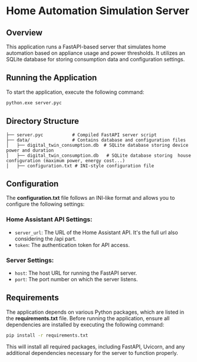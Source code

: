 # Home Automation Simulation Server

## Overview

This application runs a FastAPI-based server that simulates home automation based on appliance usage and power thresholds. It utilizes an SQLite database for storing consumption data and configuration settings.

## Running the Application

To start the application, execute the following command:

```sh
python.exe server.pyc
```

## Directory Structure

```
├── server.pyc           # Compiled FastAPI server script
├── data/                # Contains database and configuration files
│   ├── digital_twin_consumption.db  # SQLite database storing device power and duration 
│   ├── digital_twin_consumption.db   # SQLite database storing  house configuration (maximum power, energy cost...)
│   ├── configuration.txt # INI-style configuration file
```

## Configuration

The **configuration.txt** file follows an INI-like format and allows you to configure the following settings:

### **Home Assistant API Settings:**

- `server_url`: The URL of the Home Assistant API. It's the full url also considering the /api part.
- `token`: The authentication token for API access.

### **Server Settings:**

- `host`: The host URL for running the FastAPI server.
- `port`: The port number on which the server listens.

## Requirements
The application depends on various Python packages, which are listed in the **requirements.txt** file. Before running the application, ensure all dependencies are installed by executing the following command:
```sh
pip install -r requirements.txt
```
This will install all required packages, including FastAPI, Uvicorn, and any additional dependencies necessary for the server to function properly.


